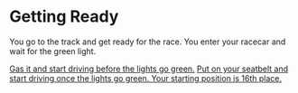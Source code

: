 # Getting Ready  
You go to the track and get ready for the race. You enter your racecar and wait for the green light.  

[Gas it and start driving before the lights go green.](situations/)
[Put on your seatbelt and start driving once the lights go green. Your starting position is 16th place.](situations/)

